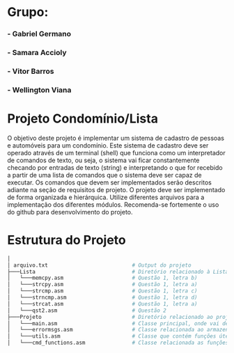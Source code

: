 # Grupo:
### -  Gabriel Germano
### -  Samara Accioly
### -  Vitor Barros
### -  Wellington Viana

# Projeto Condomínio/Lista

O objetivo deste projeto é implementar um sistema de cadastro de pessoas e automóveis para um condomínio. Este sistema de cadastro deve ser operado através de um terminal (shell) que funciona como um interpretador de comandos de texto, ou seja, o sistema vai ficar constantemente checando por entradas de texto (string) e interpretando o que for recebido a partir de uma lista de comandos que o sistema deve ser capaz de executar. Os comandos que devem ser implementados serão descritos adiante na seção de requisitos de projeto. O projeto deve ser implementado de forma organizada e hierárquica. Utilize diferentes arquivos para a implementação dos diferentes módulos. Recomenda-se fortemente o uso do github para desenvolvimento do projeto. 


# Estrutura do Projeto

```bash
│
│ arquivo.txt                           # Output do projeto
├───Lista                               # Diretório relacionado à Lista de Exercícios
│   └───memcpy.asm                      # Questão 1, letra b)
│   └───strcpy.asm                      # Questão 1, letra a)
│   └───strcmp.asm                      # Questão 1, letra c)
│   └───strncmp.asm                     # Questão 1, letra d)
│   └───strcat.asm                      # Questão 1, letra a)
│   └───qst2.asm                        # Questão 2
├───Projeto                             # Diretório relacionado ao projeto de condomínios
│   └───main.asm                        # Classe principal, onde vai definitivamente rodar o código
│   └───errormsgs.asm                   # Classe relacionada ao armazenamento de logs do sistema
│   └───utils.asm                       # Classe que contém funções úteis para o funcinamento como o strmcp, memcpy ou get_funcao
│   └───cmd_functions.asm               # Classe relacionada as funções do CMD (Requisitos)
```
